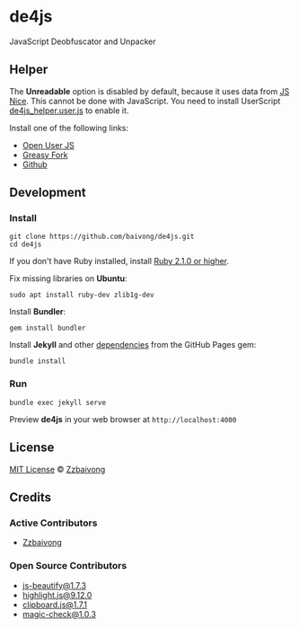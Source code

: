 # de4js

JavaScript Deobfuscator and Unpacker

## Helper

The **Unreadable** option is disabled by default, because it uses data from [JS Nice](http://www.jsnice.org/). This cannot be done with JavaScript. You need to install UserScript [de4js_helper.user.js](https://github.com/baivong/de4js/blob/master/userscript/de4js_helper.user.js) to enable it.

Install one of the following links:

- [Open User JS](https://openuserjs.org/scripts/baivong/de4js_helper)
- [Greasy Fork](https://greasyfork.org/vi/scripts/33479-de4js-helper)
- [Github](https://baivong.github.io/de4js/userscript/de4js_helper.user.js)

## Development

### Install

    git clone https://github.com/baivong/de4js.git
    cd de4js

If you don't have Ruby installed, install [Ruby 2.1.0 or higher](https://www.ruby-lang.org/en/downloads/).

Fix missing libraries on **Ubuntu**:

    sudo apt install ruby-dev zlib1g-dev

Install **Bundler**:

    gem install bundler

Install **Jekyll** and other [dependencies](https://pages.github.com/versions/) from the GitHub Pages gem:

    bundle install

### Run

    bundle exec jekyll serve

Preview **de4js** in your web browser at `http://localhost:4000`

## License

[MIT License](https://baivong.mit-license.org/) © [Zzbaivong](https://baivong.github.io/)

## Credits

### Active Contributors

- [Zzbaivong](https://github.com/baivong)

### Open Source Contributors

- [js-beautify@1.7.3](https://github.com/beautify-web/js-beautify)
- [highlight.js@9.12.0](https://github.com/isagalaev/highlight.js)
- [clipboard.js@1.7.1](https://github.com/zenorocha/clipboard.js)
- [magic-check@1.0.3](https://github.com/forsigner/magic-check)
